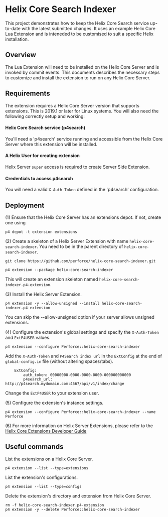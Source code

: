 # Helix Core Search Indexer

This project demonstrates how to keep the Helix Core Search service up-to-date with the latest submitted changes.  It uses an example Helix Core Lua Extension and is inteneded to be customised to suit a specific Helix installation.


## Overview

The Lua Extension will need to be installed on the Helix Core Server and is invoked by commit events.
This documents describes the necessary steps to customize and install the extension to run on any Helix Core Server.


## Requirements

The extension requires a Helix Core Server version that supports extensions. This is 2019.1 or later for Linux systems.
You will also need the following correctly setup and working:

#### Helix Core Search service (p4search)
You'll need a 'p4search' service running and accessible from the Helix Core Server where this extension will be installed.

#### A Helix User for creating extension
Helix Server `super` access is required to create Server Side Extension.

#### Credentials to access p4search
You will need a valid `X-Auth-Token` defined in the 'p4search' configuration. 

## Deployment

(1) Ensure that the Helix Core Server has an extensions depot. If not, create one using

    p4 depot -t extension extensions
    
(2) Create a skeleton of a Helix Server Extension with name `helix-core-search-indexer`. You need to be in the parent directory of `helix-core-search-indexer`.

    git clone https://github.com/perforce/helix-core-search-indexer.git
    
    p4 extension --package helix-core-search-indexer
    
This will create an extension skeleton named `helix-core-search-indexer.p4-extension`.
  
(3) Install the Helix Server Extension.

    p4 extension -y --allow-unsigned --install helix-core-search-indexer.p4-extension

You can skip the --allow-unsigned option if your server allows unsigned extensions.
     	
(4) Configure the extension's global settings and specify the `X-Auth-Token` and `ExtP4USER` values.

    p4 extension --configure Perforce::helix-core-search-indexer
    	
Add the `X-Auth-Token` and `P4Search index url` in the `ExtConfig` at the end of `global-config.in` file (without altering spaces/tabs). 
    
        ExtConfig:
        	auth_token:	00000000-0000-0000-0000-000000000000
        	p4search_url: http://p4search.mydomain.com:4567/api/v1/index/change

Change the `ExtP4USER` to your extension user.

(5) Configure the extension's instance settings.

    p4 extension --configure Perforce::helix-core-search-indexer --name Perforce

(6) For more information on Helix Server Extensions, please refer to the [Helix Core Extensions Developer Guide](https://www.perforce.com/manuals/extensions/Content/Extensions/Home-extensions.html) 

## Useful commands

List the extensions on a Helix Core Server.

    p4 extension --list --type=extensions
        
List the extension's configurations.
    
    p4 extension --list --type=configs

Delete the extension's directory and extension from Helix Core Server.

    rm -f helix-core-search-indexer.p4-extension    
    p4 extension -y --delete Perforce::helix-core-search-indexer
